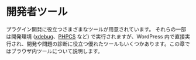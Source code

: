 <!--
# Developer Tools
-->
# 開発者ツール

<!--
There are a wide variety of tools available to help with plugin development. Some of them are run in your development environment ([xdebug](http://xdebug.org/), [PHPCS](https://github.com/WordPress-Coding-Standards/WordPress-Coding-Standards), etc), but there are also some excellent tools that can run right inside WordPress to help you build things properly and diagnose problems.  This chapter deals with the in-browser tools.
-->

プラグイン開発に役立つさまざまなツールが用意されています。 それらの一部は開発環境 ([xdebug](http://xdebug.org/)、[PHPCS](https://github.com/WordPress-Coding-Standards/WordPress-Coding-Standards) など) で実行されますが、WordPress 内で直接実行され、開発や問題の診断に役立つ優れたツールもいくつかあります。この章ではブラウザ内ツールについて説明します。
